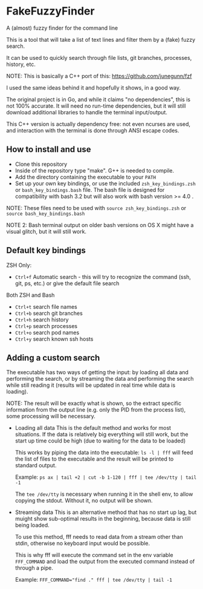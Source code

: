 # FakeFuzzyFinder

A (almost) fuzzy finder for the command line

This is a tool that will take a list of text lines and filter them by a (fake) fuzzy search.

It can be used to quickly search through file lists, git branches, processes, history, etc.

NOTE: This is basically a C++ port of this: https://github.com/junegunn/fzf

I used the same ideas behind it and hopefully it shows, in a good way.

The original project is in Go, and while it claims "no dependencies", this is not 100% accurate. It will need no run-time dependencies, but it will still download additional libraries to handle the terminal input/output.

This C++ version is actually dependency free: not even ncurses are used, and interaction with the terminal is done through ANSI escape codes.


## How to install and use

- Clone this repository
- Inside of the repository type "make". G++ is needed to compile.
- Add the directory containing the executable to your `PATH`
- Set up your own key bindings, or use the included `zsh_key_bindings.zsh` or `bash_key_bindings.bash` file. The bash file is designed for compatibility with bash 3.2 but will also work with bash version >= 4.0 .

NOTE: These files need to be used with `source zsh_key_bindings.zsh` or `source bash_key_bindings.bash`

NOTE 2: Bash terminal output on older bash versions on OS X might have a visual glitch, but it will still work.


## Default key bindings

ZSH Only:
- `Ctrl+f` Automatic search - this will try to recognize the command (ssh, git, ps, etc.) or give the default file search

Both ZSH and Bash
- `Ctrl+t` search file names
- `Ctrl+b` search git branches
- `Ctrl+h` search history
- `Ctrl+p` search processes
- `Ctrl+o` search pod names
- `Ctrl+y` search known ssh hosts


## Adding a custom search

The executable has two ways of getting the input: by loading all data and performing the search, or by streaming the data and performing the search while still reading it (results will be updated in real time while data is loading).

NOTE: The result will be exactly what is shown, so the extract specific information from the output line (e.g. only the PID from the process list), some processing will be necessary.

- Loading all data
	This is the default method and works for most situations. If the data is relatively big everything will still work, but the start up time could be high (due to waiting for the data to be loaded)

	This works by piping the data into the executable:
		`ls -l | fff` will feed the list of files to the executable and the result will be printed to standard output.

	Example:
		`ps ax | tail +2 | cut -b 1-120 | fff | tee /dev/tty | tail -1`

	The `tee /dev/tty` is necessary when running it in the shell env, to allow copying the stdout. Without it, no output will be shown.

- Streaming data
	This is an alternative method that has no start up lag, but muight show sub-optimal results in the beginning, because data is still being loaded.

	To use this method, fff needs to read data from a stream other than stdin, otherwise no keyboard input would be possible.

	This is why fff will execute the command set in the env variable `FFF_COMMAND` and load the output from the executed command instead of through a pipe.

	Example:
		`FFF_COMMAND="find ." fff | tee /dev/tty | tail -1`



